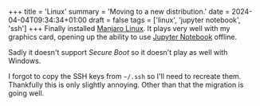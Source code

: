 +++
title = 'Linux'
summary = 'Moving to a new distribution.'
date = 2024-04-04T09:34:34+01:00
draft = false
tags = ['linux', 'jupyter notebook', 'ssh']
+++
Finally installed [Manjaro Linux](https://manjaro.org/). It plays very well with my graphics card, opening up the ability to use [Jupyter Notebook](https://jupyter.org/) offline.

Sadly it doesn't support *Secure Boot* so it doesn't play as well with Windows.

I forgot to copy the SSH keys from `~/.ssh` so I'll need to recreate them. Thankfully this is only slightly annoying. Other than that the migration is going well.
